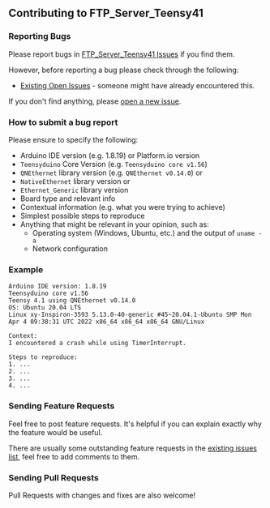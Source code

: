 ## Contributing to FTP_Server_Teensy41

### Reporting Bugs

Please report bugs in [FTP_Server_Teensy41 Issues](https://github.com/khoih-prog/FTP_Server_Teensy41/issues) if you find them.

However, before reporting a bug please check through the following:

* [Existing Open Issues](https://github.com/khoih-prog/FTP_Server_Teensy41/issues) - someone might have already encountered this.

If you don't find anything, please [open a new issue](https://github.com/khoih-prog/FTP_Server_Teensy41/issues/new).

### How to submit a bug report

Please ensure to specify the following:

* Arduino IDE version (e.g. 1.8.19) or Platform.io version
* `Teensyduino` Core Version (e.g. `Teensyduino core v1.56`)
* `QNEthernet` library version (e.g. `QNEthernet v0.14.0`) or
* `NativeEthernet` library version or
* `Ethernet_Generic` library version
* Board type and relevant info
* Contextual information (e.g. what you were trying to achieve)
* Simplest possible steps to reproduce
* Anything that might be relevant in your opinion, such as:
  * Operating system (Windows, Ubuntu, etc.) and the output of `uname -a`
  * Network configuration


### Example

```
Arduino IDE version: 1.8.19
Teensyduino core v1.56
Teensy 4.1 using QNEthernet v0.14.0
OS: Ubuntu 20.04 LTS
Linux xy-Inspiron-3593 5.13.0-40-generic #45~20.04.1-Ubuntu SMP Mon Apr 4 09:38:31 UTC 2022 x86_64 x86_64 x86_64 GNU/Linux

Context:
I encountered a crash while using TimerInterrupt.

Steps to reproduce:
1. ...
2. ...
3. ...
4. ...
```

### Sending Feature Requests

Feel free to post feature requests. It's helpful if you can explain exactly why the feature would be useful.

There are usually some outstanding feature requests in the [existing issues list](https://github.com/khoih-prog/FTP_Server_Teensy41/issues?q=is%3Aopen+is%3Aissue+label%3Aenhancement), feel free to add comments to them.

### Sending Pull Requests

Pull Requests with changes and fixes are also welcome!


